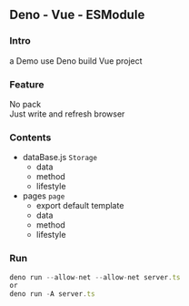 ## Deno - Vue - ESModule 
### Intro
a Demo use Deno build Vue project
### Feature
No pack  
Just write and refresh browser  

### Contents
- dataBase.js `Storage`
  - data
  - method
  - lifestyle  
- pages `page`
  - export default template
  - data
  - method
  - lifestyle
### Run
``` js
deno run --allow-net --allow-net server.ts
or 
deno run -A server.ts
```
